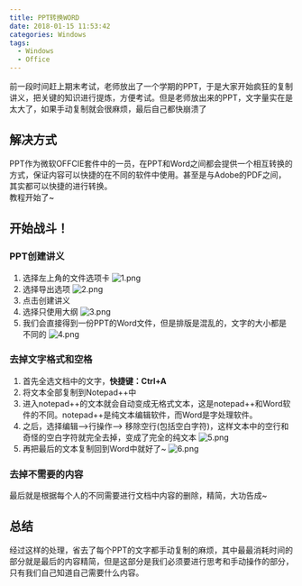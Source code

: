 ```yaml
---
title: PPT转换WORD
date: 2018-01-15 11:53:42
categories: Windows
tags:
  - Windows
  - Office
---
```


前一段时间赶上期末考试，老师放出了一个学期的PPT，于是大家开始疯狂的复制讲义，把关键的知识进行提炼，方便考试。但是老师放出来的PPT，文字量实在是太大了，如果手动复制就会很麻烦，最后自己都快崩溃了

<!-- more-->

## 解决方式
PPT作为微软OFFCIE套件中的一员，在PPT和Word之间都会提供一个相互转换的方式，保证内容可以快捷的在不同的软件中使用。甚至是与Adobe的PDF之间，其实都可以快捷的进行转换。  
教程开始了~   

## 开始战斗！

### PPT创建讲义
1. 选择左上角的文件选项卡
![1.png](https://i.loli.net/2018/01/15/5a5c244c177fe.png)
1. 选择导出选项
![2.png](https://i.loli.net/2018/01/15/5a5c244bd0287.png)
1. 点击创建讲义
1. 选择只使用大纲
![3.png](https://i.loli.net/2018/01/15/5a5c244c3dc9e.png)
1. 我们会直接得到一份PPT的Word文件，但是排版是混乱的，文字的大小都是不同的
![4.png](https://i.loli.net/2018/01/15/5a5c244c15b3c.png)

### 去掉文字格式和空格
1. 首先全选文档中的文字，**快捷键：Ctrl+A**  
1. 将文本全部复制到Notepad++中
1. 进入notepad++的文本就会自动变成无格式文本，这是notepad++和Word软件的不同。notepad++是纯文本编辑软件，而Word是字处理软件。  
1. 之后，选择编辑-->行操作--> 移除空行(包括空白字符)，这样文本中的空行和奇怪的空白字符就完全去掉，变成了完全的纯文本
![5.png](https://i.loli.net/2018/01/15/5a5c244bd84ad.png)
1. 再把最后的文本复制回到Word中就好了~
![6.png](https://i.loli.net/2018/01/15/5a5c244be9d2c.png)

### 去掉不需要的内容
最后就是根据每个人的不同需要进行文档中内容的删除，精简，大功告成~  

## 总结
经过这样的处理，省去了每个PPT的文字都手动复制的麻烦，其中最最消耗时间的部分就是最后的内容精简，但是这部分是我们必须要进行思考和手动操作的部分，只有我们自己知道自己需要什么内容。  
